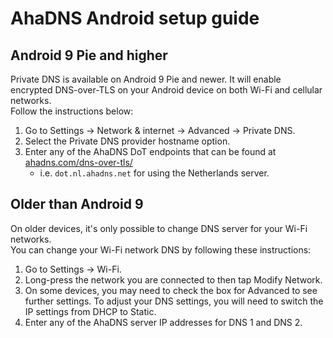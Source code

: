 # AhaDNS Android setup guide 
  
 ## Android 9 Pie and higher 
  
 Private DNS is available on Android 9 Pie and newer. It will enable encrypted DNS-over-TLS on your Android device on both Wi-Fi and cellular networks.   
 Follow the instructions below: 
  
 1. Go to Settings → Network & internet → Advanced → Private DNS. 
 2. Select the Private DNS provider hostname option. 
 3. Enter any of the AhaDNS DoT endpoints that can be found at [ahadns.com/dns-over-tls/](https://ahadns.com/dns-over-tls/) 
    - i.e. `dot.nl.ahadns.net` for using the Netherlands server. 
  
 ## Older than Android 9 
  
 On older devices, it's only possible to change DNS server for your Wi-Fi networks.   
 You can change your Wi-Fi network DNS by following these instructions: 
  
 1. Go to Settings → Wi-Fi. 
 2. Long-press the network you are connected to then tap Modify Network. 
 3. On some devices, you may need to check the box for Advanced to see further settings. To adjust your DNS settings, you will need to switch the IP settings from DHCP to Static. 
 4. Enter any of the AhaDNS server IP addresses for DNS 1 and DNS 2.
